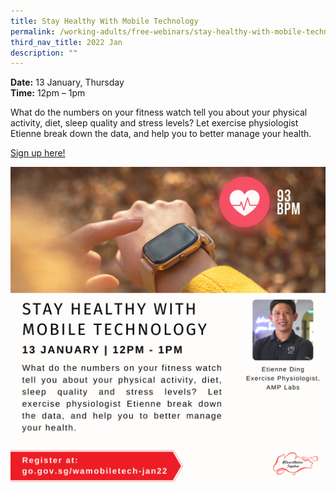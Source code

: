 ```yaml
---
title: Stay Healthy With Mobile Technology
permalink: /working-adults/free-webinars/stay-healthy-with-mobile-technology
third_nav_title: 2022 Jan
description: ""
---
```




**Date:** 13 January, Thursday
<br>**Time:** 12pm – 1pm

What do the numbers on your fitness watch tell you about your physical activity, diet, sleep quality and stress levels? Let exercise physiologist Etienne break down the data, and help you to better manage your health.

[Sign up here!](https://zoom.us/webinar/register/2116393827847/WN_mHqMUyD5SAqMYRWl_kbCdA)

![SNT Adults 13 Jan](/images/13-Jan-WA.png)